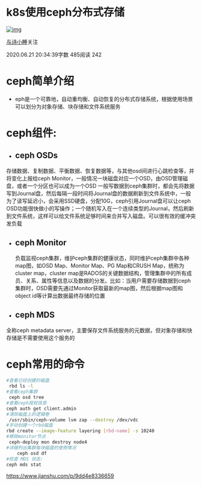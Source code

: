 # k8s使用ceph分布式存储

[![img](https://upload.jianshu.io/users/upload_avatars/23298577/b95c4d16-30ef-4f9f-a7cb-78aa5fd496e9?imageMogr2/auto-orient/strip|imageView2/1/w/96/h/96/format/webp)](https://www.jianshu.com/u/16d014957352)

[与诗小睡](https://www.jianshu.com/u/16d014957352)关注

2020.06.21 20:34:39字数 485阅读 242

# ceph简单介绍

- eph是一个可靠地，自动重均衡、自动恢复的分布式存储系统，根据使用场景可以划分为对象存储、块存储和文件系统服务

# ceph组件:

- ## ceph OSDs

存储数据、复制数据、平衡数据、恢复数据等，与其他osd间进行心跳检查等，并将变化上报给ceph Monitor，一般情况一块磁盘对应一个OSD，由OSD管理磁盘，或者一个分区也可以成为一个OSD
一般写数据到ceph集群时，都会先将数据写到Journal盘，然后每隔一段时间将Journal盘的数据刷新到文件系统中，一般为了读写延迟小，会采用SSD硬盘，分配10G，ceph引用Journal盘可以让ceph OSD功能很快做小的写操作；一个随机写入在一个连续类型的Journal，然后刷新到文件系统，这样可以给文件系统足够时间来合并写入磁盘。可以很有效的缓冲突发负载

- ## ceph Monitor

  负载监视ceph集群，维护ceph集群的健康状态，同时维护ceph集群中各种map图，如OSD Map、Monitor Map、PG Map和CRUSH Map，统称为cluster map，cluster map是RADOS的关键数据结构，管理集群中的所有成员、关系、属性等信息以及数据的分发。比如：当用户需要存储数据到ceph集群时，OSD需要先通过Monitor获取最新的map图，然后根据map图和object id等计算出数据最终存储的位置

- ## ceph MDS

全称ceph metadata server，主要保存文件系统服务的元数据，但对象存储和快存储是不需要使用这个服务的

# ceph常用的命令



```bash
#查看已经创建的磁盘
 rbd ls -l 
#查看ceph集群 
 ceph osd tree
#查看ceph授权信息
ceph auth get client.admin
#清除磁盘上的逻辑卷
 /usr/sbin/ceph-volume lvm zap --destroy /dev/vdc
#手动创建一个rbd磁盘
rbd create --image-feature layering [rbd-name] -s 10240
#移除monitor节点
 ceph-deploy mon destroy node4
#详细列出集群每块磁盘的使用情况
    ceph osd df
#检查 MDS 状态:
ceph mds stat
```

https://www.jianshu.com/p/9dd4e8336659